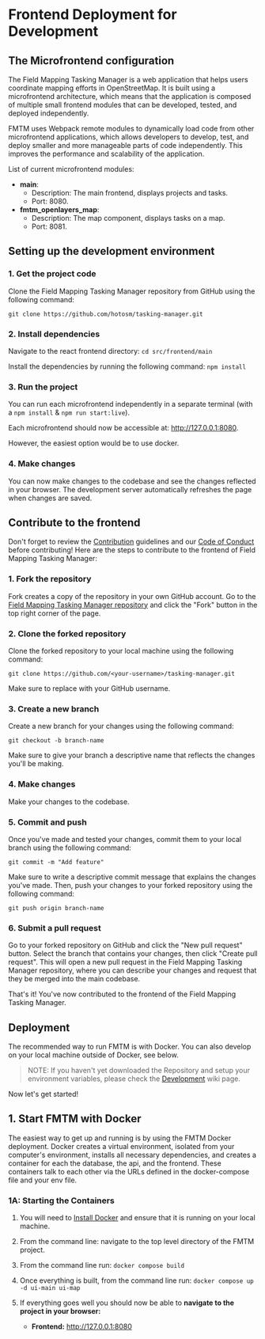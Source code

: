 # Frontend Deployment for Development


## The Microfrontend configuration
The Field Mapping Tasking Manager is a web application that helps users coordinate mapping efforts in OpenStreetMap. It is built using a microfrontend architecture, which means that the application is composed of multiple small frontend modules that can be developed, tested, and deployed independently.

FMTM uses Webpack remote modules to dynamically load code from other microfrontend applications, which allows developers to develop, test, and deploy smaller and more manageable parts of code independently. This improves the performance and scalability of the application.

List of current microfrontend modules:
- **main**:
  - Description: The main frontend, displays projects and tasks.
  - Port: 8080.
- **fmtm_openlayers_map**:
  - Description: The map component, displays tasks on a map.
  - Port: 8081.

## Setting up the development environment
### 1. Get the project code
  Clone the Field Mapping Tasking Manager repository from GitHub using the following command:

`git clone https://github.com/hotosm/tasking-manager.git`

### 2. Install dependencies
  Navigate to the react frontend directory: `cd src/frontend/main` 
  
  Install the dependencies by running the following command: `npm install`

### 3. Run the project
You can run each microfrontend independently in a separate terminal (with a `npm install` & `npm run start:live`).

Each microfrontend should now be accessible at: <http://127.0.0.1:8080>.

However, the easiest option would be to use docker.

### 4. Make changes
You can now make changes to the codebase and see the changes reflected in your browser. The development server automatically refreshes the page when changes are saved.

## Contribute to the frontend 
 Don't forget to review the [Contribution](https://github.com/hotosm/fmtm/wiki/Contribution) guidelines and our [Code of Conduct](https://github.com/hotosm/fmtm/wiki/Code-of-Conduct) before contributing!
Here are the steps to contribute to the frontend of Field Mapping Tasking Manager:

### 1. Fork the repository
Fork creates a copy of the repository in your own GitHub account. 
Go to the [Field Mapping Tasking Manager repository](https://github.com/hotosm/fmtm) and click the "Fork" button in the top right corner of the page.

### 2. Clone the forked repository
Clone the forked repository to your local machine using the following command:

`git clone https://github.com/<your-username>/tasking-manager.git`

Make sure to replace <your-username> with your GitHub username.

### 3. Create a new branch
Create a new branch for your changes using the following command:

`git checkout -b branch-name`
  
Make sure to give your branch a descriptive name that reflects the changes you'll be making.

### 4. Make changes
Make your changes to the codebase.
  
### 5. Commit and push
Once you've made and tested your changes, commit them to your local branch using the following command:

`git commit -m "Add feature"`
  
Make sure to write a descriptive commit message that explains the changes you've made. Then, push your changes to your forked repository using the following command:

`git push origin branch-name`
  
### 6. Submit a pull request
Go to your forked repository on GitHub and click the "New pull request" button. Select the branch that contains your changes, then click "Create pull request". This will open a new pull request in the Field Mapping Tasking Manager repository, where you can describe your changes and request that they be merged into the main codebase.
  
  
That's it! You've now contributed to the frontend of the Field Mapping Tasking Manager.

## Deployment
  The recommended way to run FMTM is with Docker. You can also develop on your local machine outside of Docker, see below.

> NOTE: If you haven't yet downloaded the Repository and setup your environment variables, please check the [Development]() wiki page.

Now let's get started!

## 1. Start FMTM with Docker

The easiest way to get up and running is by using the FMTM Docker deployment. Docker creates a virtual environment, isolated from your computer's environment, installs all necessary dependencies, and creates a container for each the database, the api, and the frontend. These containers talk to each other via the URLs defined in the docker-compose file and your env file.

### 1A: Starting the Containers

1. You will need to [Install Docker](https://docs.docker.com/engine/install/) and ensure that it is running on your local machine.
2. From the command line: navigate to the top level directory of the FMTM project.
3. From the command line run: `docker compose build`
4. Once everything is built, from the command line run: `docker compose up -d ui-main ui-map`

5. If everything goes well you should now be able to **navigate to the project in your browser:**
   - **Frontend:** <http://127.0.0.1:8080>
